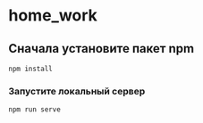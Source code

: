 # home_work

## Сначала установите пакет npm
```
npm install
```

### Запустите локальный сервер
```
npm run serve
```
